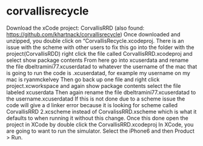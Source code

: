 # corvallisrecycle

Download the xCode project: CorvallisRRD (also found: https://github.com/khartnack/corvallisrecycle)
Once downloaded and unzipped, you double click on “CorvallisRecycle.xcodeproj.
There is an issue with the scheme with other users to fix this go into the folder with the project(CorvallisRDD) right click the file called CorvallisRRD.xcodeproj and select show package contents
From here go into xcuserdata and rename the file dbeltramini77.xcuserdatad to whatever the username of the mac that is going to run the code is .xcuserdatad, for example my username on my mac is ryanmckelvey
Then go back up one file and right click project.xcworkspace and again show package contents select the file labeled xcuserdata
Then again rename the file dbeltramini77.xcuserdatad to the username.xcuserdatad 
If this is not done due to a scheme issue the code will give a d linker error because it is looking for scheme called CorvallisRRD 2.xcscheme instead of CorvalissRRD.xscheme which is what it defaults to when running it without this change. 
Once this done open the project in XCode by double click the CorvallisRRD.xcodeproj
In XCode, you are going to want to run the simulator.  Select the iPhone6 and then Product > Run.
